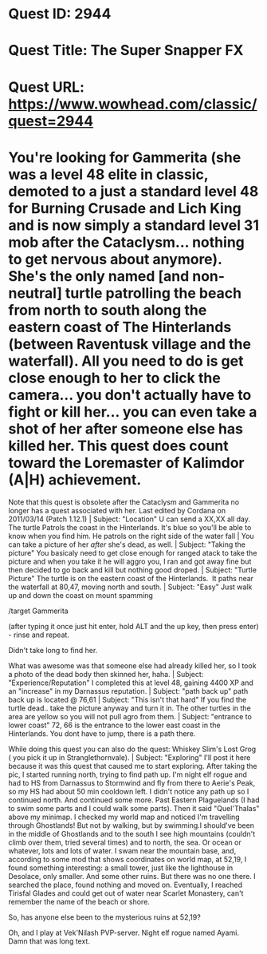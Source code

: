 # Quest ID: 2944
# Quest Title: The Super Snapper FX
# Quest URL: https://www.wowhead.com/classic/quest=2944
# You're looking for Gammerita (she was a level 48 elite in classic, demoted to a just a standard level 48 for Burning Crusade and Lich King and is now simply a standard level 31 mob after the Cataclysm... nothing to get nervous about anymore). She's the only named [and non-neutral] turtle patrolling the beach from north to south along the eastern coast of The Hinterlands (between Raventusk village and the waterfall). All you need to do is get close enough to her to click the camera... you don't actually have to fight or kill her... you can even take a shot of her after someone else has killed her. This quest does count toward the Loremaster of Kalimdor (A|H) achievement.

Note that this quest is obsolete after the Cataclysm and Gammerita no longer has a quest associated with her.
Last edited by Cordana on 2011/03/14 (Patch 1.12.1) | Subject: "Location"
U can send a XX,XX all day. The turtle Patrols the coast in the Hinterlands. It's blue so you'll be able to know when you find him. He patrols on the right side of the water fall | You can take a picture of her *after* she's dead, as well. | Subject: "Taking the picture"
You basicaly need to get close enough for ranged atack to take the picture and when you take it he will aggro you, I ran and got away fine but then decided to go back and kill but nothing good droped. | Subject: "Turtle Picture"
The turtle is on the eastern coast of the Hinterlands.  It paths near the waterfall at 80,47, moving north and south. | Subject: "Easy"
Just walk up and down the coast on mount spamming

/target Gammerita

(after typing it once just hit enter, hold ALT and the up key, then press enter) - rinse and repeat.

Didn't take long to find her.

What was awesome was that someone else had already killed her, so I took a photo of the dead body then skinned her, haha. | Subject: "Experience/Reputation"
I completed this at level 48, gaining 4400 XP and an "increase" in my Darnassus reputation. | Subject: "path back up"
path back up is located @ 76,61 | Subject: "This isn't that hard"
If you find the turtle dead.. take the picture anyway and turn it in. The other turtles in the area are yellow so you will not pull agro from them. | Subject: "entrance to lower coast"
72, 66 is the entrance to the lower east coast in the Hinterlands. You dont have to jump, there is a path there.

While doing this quest you can also do the quest:
Whiskey Slim's Lost Grog ( you pick it up in Stranglethornvale). | Subject: "Exploring"
I'll post it here because it was this quest that caused me to start exploring. After taking the pic, I started running north, trying to find path up. I'm night elf rogue and had to HS from Darnassus to Stormwind and fly from there to Aerie's Peak, so my HS had about 50 min cooldown left. I didn't notice any path up so I continued north. And continued some more. Past Eastern Plaguelands (I had to swim some parts and I could walk some parts). Then it said "Quel'Thalas" above my minimap. I checked my world map and noticed I'm travelling through Ghostlands! But not by walking, but by swimming.I should've been in the middle of Ghostlands and to the south I see high mountains (couldn't climb over them, tried several times) and to north, the sea. Or ocean or whatever, lots and lots of water. I swam near the mountain base, and, according to some mod that shows coordinates on world map, at 52,19, I found something interesting: a small tower, just like the lighthouse in Desolace, only smaller. And some other ruins. But there was no one there. I searched the place, found nothing and moved on. Eventually, I reached Tirisfal Glades and could get out of water near Scarlet Monastery, can't remember the name of the beach or shore.

So, has anyone else been to the mysterious ruins at 52,19?

Oh, and I play at Vek'Nilash PVP-server. Night elf rogue named Ayami. Damn that was long text.